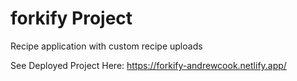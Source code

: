 # forkify Project

Recipe application with custom recipe uploads

See Deployed Project Here: https://forkify-andrewcook.netlify.app/

